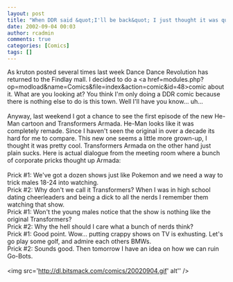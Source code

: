 ```yaml
---
layout: post
title: "When DDR said &quot;I'll be back&quot; I just thought it was quoting Terminator."
date: 2002-09-04 00:03
author: rcadmin
comments: true
categories: [Comics]
tags: []
---
```

As kruton posted several times last week Dance Dance Revolution has returned to the Findlay mall. I decided to do a <a href=modules.php?op=modload&name=Comics&file=index&action=comic&id=48>comic</a> about it. What are you looking at? You think I'm only doing a DDR comic because there is nothing else to do is this town. Well I'll have you know... uh... 
<br />
<br />
Anyway, last weekend I got a chance to see the first episode of the new He-Man cartoon and Transformers Armada. He-Man looks like it was completely remade. Since I haven't seen the original in over a decade its hard for me to compare. This new one seems a little more grown-up, I thought it was pretty cool. Transformers Armada on the other hand just plain sucks. Here is actual dialogue from the meeting room where a bunch of corporate pricks thought up Armada: 
<br />
<br />
Prick #1: We've got a dozen shows just like Pokemon and we need a way to trick males 18-24 into watching. 
<br />
Prick #2: Why don't we call it Transformers? When I was in high school dating cheerleaders and being a dick to all the nerds I remember them watching that show. 
<br />
Prick #1: Won't the young males notice that the show is nothing like the original Transformers?
<br />
Prick #2: Why the hell should I care what a bunch of nerds think?
<br />
Prick #1: Good point. Wow... putting crappy shows on TV is exhusting. Let's go play some golf, and admire each others BMWs.
<br />
Prick #2: Sounds good. Then tomorrow I have an idea on how we can ruin Go-Bots. <br /><br /><!--more--><img src='http://dl.bitsmack.com/comics/20020904.gif' alt'' />

